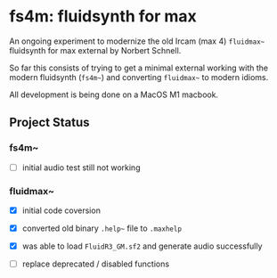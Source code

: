 # fs4m: fluidsynth for max

An ongoing experiment to modernize the old Ircam (max 4) `fluidmax~` fluidsynth for max external by Norbert Schnell.

So far this consists of trying to get a minimal external working with the modern fluidsynth (`fs4m~`) and converting `fluidmax~` to modern idioms.

All development is being done on a MacOS M1 macbook.

## Project Status

### fs4m~

- [ ] initial audio test still not working


### fluidmax~

- [x] initial code coversion

- [x] converted old binary `.help~` file to `.maxhelp`

- [x] was able to load `FluidR3_GM.sf2` and generate audio successfully

- [ ] replace deprecated / disabled functions

